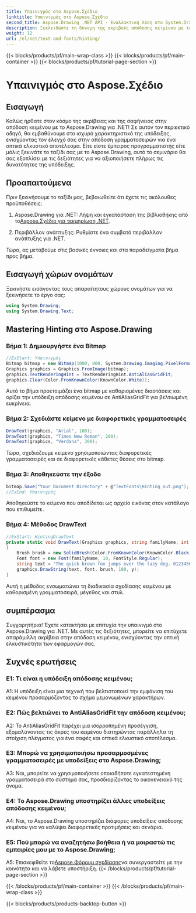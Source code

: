 ```yaml
---
title: Υπαινιγμός στο Aspose.Σχέδιο
linktitle: Υπαινιγμός στο Aspose.Σχέδιο
second_title: Aspose.Drawing .NET API - Εναλλακτική λύση στο System.Drawing.Common
description: Ξεκλειδώστε τη δύναμη της ακριβούς απόδοσης κειμένου με το Aspose.Drawing για .NET. Κατακτήστε τεχνικές υπαινιγμών για κρυστάλλινες γραμματοσειρές.
weight: 12
url: /el/net/text-and-fonts/hinting/
---
```


{{< blocks/products/pf/main-wrap-class >}}
{{< blocks/products/pf/main-container >}}
{{< blocks/products/pf/tutorial-page-section >}}

# Υπαινιγμός στο Aspose.Σχέδιο

## Εισαγωγή

Καλώς ήρθατε στον κόσμο της ακρίβειας και της σαφήνειας στην απόδοση κειμένου με το Aspose.Drawing για .NET! Σε αυτόν τον περιεκτικό οδηγό, θα εμβαθύνουμε στο ισχυρό χαρακτηριστικό της υπόδειξης, ενισχύοντας τον έλεγχό σας στην απόδοση γραμματοσειρών για ένα οπτικά ελκυστικό αποτέλεσμα. Είτε είστε έμπειρος προγραμματιστής είτε μόλις ξεκινάτε το ταξίδι σας με το Aspose.Drawing, αυτό το σεμινάριο θα σας εξοπλίσει με τις δεξιότητες για να αξιοποιήσετε πλήρως τις δυνατότητες της υπόδειξης.

## Προαπαιτούμενα

Πριν ξεκινήσουμε το ταξίδι μας, βεβαιωθείτε ότι έχετε τις ακόλουθες προϋποθέσεις:

1.  Aspose.Drawing για .NET: Λήψη και εγκατάσταση της βιβλιοθήκης από το[Aspose.Σχέδιο για τεκμηρίωση .NET](https://reference.aspose.com/drawing/net/).

2. Περιβάλλον ανάπτυξης: Ρυθμίστε ένα συμβατό περιβάλλον ανάπτυξης για .NET.

Τώρα, ας μεταβούμε στις βασικές έννοιες και στα παραδείγματα βήμα προς βήμα.

## Εισαγωγή χώρων ονομάτων

Ξεκινήστε εισάγοντας τους απαραίτητους χώρους ονομάτων για να ξεκινήσετε το έργο σας:

```csharp
using System.Drawing;
using System.Drawing.Text;
```

## Mastering Hinting στο Aspose.Drawing

### Βήμα 1: Δημιουργήστε ένα Bitmap

```csharp
//ExStart: Υπαινιγμός
Bitmap bitmap = new Bitmap(1000, 800, System.Drawing.Imaging.PixelFormat.Format32bppPArgb);
Graphics graphics = Graphics.FromImage(bitmap);
graphics.TextRenderingHint = TextRenderingHint.AntiAliasGridFit;
graphics.Clear(Color.FromKnownColor(KnownColor.White));
```

Αυτό το βήμα προετοιμάζει ένα bitmap με καθορισμένες διαστάσεις και ορίζει την υπόδειξη απόδοσης κειμένου σε AntiAliasGridFit για βελτιωμένη ευκρίνεια.

### Βήμα 2: Σχεδιάστε κείμενο με διαφορετικές γραμματοσειρές

```csharp
DrawText(graphics, "Arial", 100);
DrawText(graphics, "Times New Roman", 200);
DrawText(graphics, "Verdana", 300);
```

Τώρα, σχεδιάζουμε κείμενο χρησιμοποιώντας διαφορετικές γραμματοσειρές και σε διαφορετικές κάθετες θέσεις στο bitmap.

### Βήμα 3: Αποθηκεύστε την έξοδο

```csharp
bitmap.Save("Your Document Directory" + @"TextFonts\Hinting_out.png");
//ExEnd: Υπαινιγμός
```

Αποθηκεύστε το κείμενο που αποδίδεται ως αρχείο εικόνας στον κατάλογο που επιθυμείτε.

### Βήμα 4: Μέθοδος DrawText

```csharp
//ExStart: HintingDrawText
private static void DrawText(Graphics graphics, string familyName, int y)
{
    Brush brush = new SolidBrush(Color.FromKnownColor(KnownColor.Black));
    Font font = new Font(familyName, 10, FontStyle.Regular);
    string text = "The quick brown fox jumps over the lazy dog. 0123456789 ~!@#$%^&*()_+-={}[];':\"<>?/,.\\№`";
    graphics.DrawString(text, font, brush, 100, y);
}
```

Αυτή η μέθοδος ενσωματώνει τη διαδικασία σχεδίασης κειμένου με καθορισμένη γραμματοσειρά, μέγεθος και στυλ.

## συμπέρασμα

Συγχαρητήρια! Έχετε κατακτήσει με επιτυχία την υπαινιγμό στο Aspose.Drawing για .NET. Με αυτές τις δεξιότητες, μπορείτε να επιτύχετε απαράμιλλη ακρίβεια στην απόδοση κειμένου, ενισχύοντας την οπτική ελκυστικότητα των εφαρμογών σας.

## Συχνές ερωτήσεις

### Ε1: Τι είναι η υπόδειξη απόδοσης κειμένου;

A1: Η υπόδειξη είναι μια τεχνική που βελτιστοποιεί την εμφάνιση του κειμένου προσαρμόζοντας το σχήμα μεμονωμένων χαρακτήρων.

### Ε2: Πώς βελτιώνει το AntiAliasGridFit την απόδοση κειμένου;

A2: Το AntiAliasGridFit παρέχει μια ισορροπημένη προσέγγιση, εξομαλύνοντας τις άκρες του κειμένου διατηρώντας παράλληλα τη στοίχιση πλέγματος για ένα σαφές και οπτικά ελκυστικό αποτέλεσμα.

### Ε3: Μπορώ να χρησιμοποιήσω προσαρμοσμένες γραμματοσειρές με υποδείξεις στο Aspose.Drawing;

A3: Ναι, μπορείτε να χρησιμοποιήσετε οποιαδήποτε εγκατεστημένη γραμματοσειρά στο σύστημά σας, προσδιορίζοντας το οικογενειακό της όνομα.

### Ε4: Το Aspose.Drawing υποστηρίζει άλλες υποδείξεις απόδοσης κειμένου;

A4: Ναι, το Aspose.Drawing υποστηρίζει διάφορες υποδείξεις απόδοσης κειμένου για να καλύψει διαφορετικές προτιμήσεις και σενάρια.

### Ε5: Πού μπορώ να αναζητήσω βοήθεια ή να μοιραστώ τις εμπειρίες μου με το Aspose.Drawing;

 A5: Επισκεφθείτε το[Aspose.Φόρουμ σχεδίασης](https://forum.aspose.com/c/diagram/17)να συνεργαστείτε με την κοινότητα και να λάβετε υποστήριξη.
{{< /blocks/products/pf/tutorial-page-section >}}

{{< /blocks/products/pf/main-container >}}
{{< /blocks/products/pf/main-wrap-class >}}

{{< blocks/products/products-backtop-button >}}
